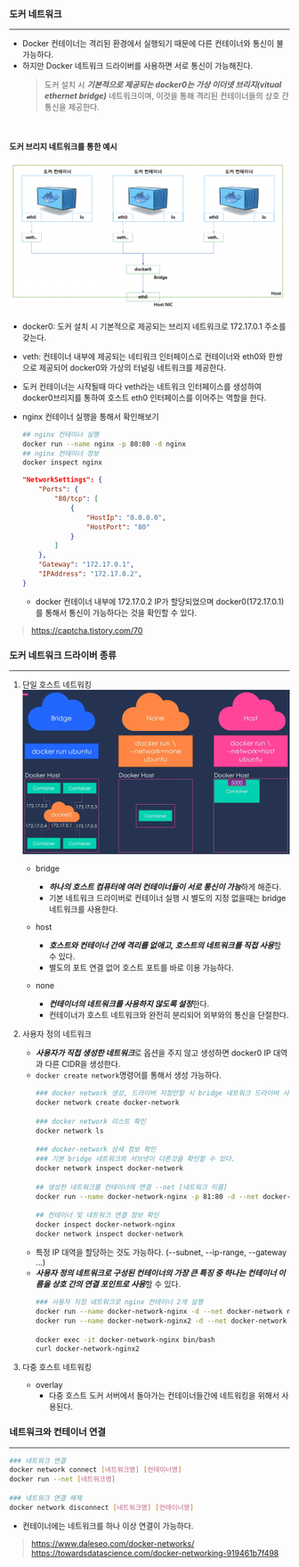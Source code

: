 ### 도커 네트워크
---

- Docker 컨테이너는 격리된 환경에서 실행되기 때문에 다른 컨테이너와 통신이 불가능하다.
- 하지만 Docker 네트워크 드라이버를 사용하면 서로 통신이 가능해진다.
    > 도커 설치 시 ***기본적으로 제공되는 docker0는 가상 이더넷 브리지(vitual ethernet bridge)*** 네트워크이며, 이것을 통해 격리된 컨테이너들의 상호 간 통신을 제공한다.

<br/>

#### 도커 브리지 네트워크를 통한 예시
![](./img/docker_default_bridge_network.png)

- docker0: 도커 설치 시 기본적으로 제공되는 브리지 네트워크로 172.17.0.1 주소를 갖는다.
- veth: 컨테이너 내부에 제공되는 네티워크 인터페이스로 컨테이너와 eth0와 한쌍으로 제공되어 docker0와 가상의 터널링 네트워크를 제공한다.
- 도커 컨테이너는 시작될때 마다 veth라는 네트워크 인터페이스를 생성하여 docker0브리지를 통하여 호스트 eth0 인터페이스를 이어주는 역할을 한다.

- nginx 컨테이너 실행을 통해서 확인해보기
    ```bash
    ## nginx 컨테이너 실행
    docker run --name nginx -p 80:80 -d nginx
    ## nginx 컨테이너 정보
    docker inspect nginx
    ```
    ```json
    "NetworkSettings": {
        "Ports": {
            "80/tcp": [
                {
                    "HostIp": "0.0.0.0",
                    "HostPort": "80"
                }
            ]
        },
        "Gateway": "172.17.0.1",
        "IPAddress": "172.17.0.2",
    }
    ```
    - docker 컨테이너 내부에 172.17.0.2 IP가 할당되었으며 docker0(172.17.0.1)를 통해서 통신이 가능하다는 것을 확인할 수 있다.

> https://captcha.tistory.com/70

### 도커 네트워크 드라이버 종류
---

1. 단일 호스트 네트워킹
![](./img/network.webp)

   - bridge
     - ***하나의 호스트 컴퓨터에 여러 컨테이너들이 서로 통신이 가능***하게 해준다.
     - 기본 네트워크 드라이버로 컨테이너 실행 시 별도의 지정 없을때는 bridge 네트워크를 사용한다.

   - host
      - ***호스트와 컨테이너 간에 격리를 없애고, 호스트의 네트워크를 직접 사용***할 수 있다.
      - 별도의 포트 연결 없어 호스트 포트를 바로 이용 가능하다.
   - none
      - ***컨테이너의 네트워크를 사용하지 않도록 설정***한다.
      - 컨테이너가 호스트 네트워크와 완전히 분리되어 외부와의 통신을 단절한다.

2. 사용자 정의 네트워크
   - ***사용자가 직접 생성한 네트워크***로 옵션을 주지 않고 생성하면 docker0 IP 대역과 다른 CIDR을 생성한다.
   - `docker create network`명령어를 통해서 생성 가능하다.
       ```bash
       ### docker network 생성, 드라이버 지정안할 시 bridge 네트워크 드라이버 사용
       docker network create docker-network

       ### docker network 리스트 확인
       docker network ls

       ### docker-network 상세 정보 확인
       ### 기본 bridge 네트워크와 서브넷이 다른것을 확인할 수 있다.
       docker network inspect docker-network

       ## 생성한 네트워크를 컨테이너에 연결 --net [네트워크 이름]
       docker run --name docker-network-nginx -p 81:80 -d --net docker-network nginx

       ## 컨테이너 및 네트워크 연결 정보 확인
       docker inspect docker-network-nginx
       docker network inspect docker-network
       ```
   - 특정 IP 대역을 할당하는 것도 가능하다. (--subnet, --ip-range, --gateway ...)
   - ***사용자 정의 네트워크로 구성된 컨테이너의 가장 큰 특징 중 하나는 컨테이너 이름을 상호 간의 연결 포인트로 사용***할 수 있다.
       ```bash
       ### 사용자 지정 네트워크로 nginx 컨테이너 2개 실행
       docker run --name docker-network-nginx -d --net docker-network nginx
       docker run --name docker-network-nginx2 -d --net docker-network nginx

       docker exec -it docker-network-nginx bin/bash
       curl docker-network-nginx2
       ```
3. 다중 호스트 네트워킹
   - overlay
     - 다중 호스트 도커 서버에서 돌아가는 컨테이너들간에 네트워킹을 위해서 사용된다.

### 네트워크와 컨테이너 연결
---

```bash
### 네트워크 연결
docker network connect [네트워크명] [컨테이너명]
docker run --net [네트워크명]

### 네트워크 연결 해제
docker network disconnect [네트워크명] [컨테이너명]

```
- 컨테이너에는 네트워크를 하나 이상 연결이 가능하다.


> https://www.daleseo.com/docker-networks/
> https://towardsdatascience.com/docker-networking-919461b7f498